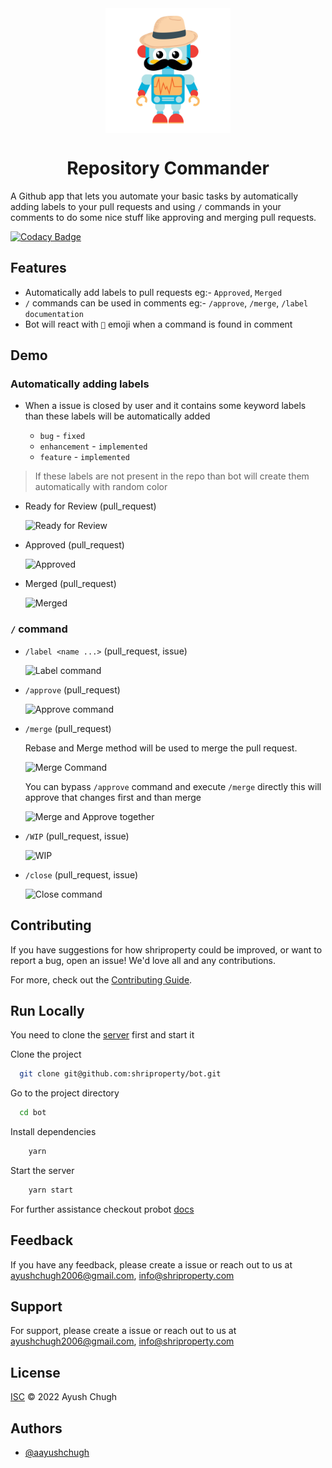 <div align="center">

<img src="./logo.svg" height="200" width="200" alt="logo" align="center"/>
<h1>
 Repository Commander
</h1>
</div>

A Github app that lets you automate your basic tasks by automatically adding labels to your pull requests and
using `/` commands in your comments to do some nice stuff like approving and merging pull requests.

[![Codacy Badge](https://api.codacy.com/project/badge/Grade/e01156ab13ab4cfd9608be9af5327600)](https://app.codacy.com/gh/shriproperty/repository-commander?utm_source=github.com&utm_medium=referral&utm_content=shriproperty/repository-commander&utm_campaign=Badge_Grade_Settings)

## Features

- Automatically add labels to pull requests eg:- `Approved`, `Merged`
- `/` commands can be used in comments eg:- `/approve`, `/merge`, `/label documentation`
- Bot will react with `🚀` emoji when a command is found in comment

## Demo

### Automatically adding labels

- When a issue is closed by user and it contains some keyword labels than these labels will be automatically added

  - `bug` - `fixed`
  - `enhancement` - `implemented`
  - `feature` - `implemented`

> If these labels are not present in the repo than bot will create them automatically with random color

- Ready for Review (pull_request)

  ![Ready for Review](https://user-images.githubusercontent.com/69336518/187087709-33ae28db-8c9e-44a0-a231-45068ea34aef.png)

- Approved (pull_request)

  ![Approved](https://user-images.githubusercontent.com/69336518/187087871-38086613-059e-459e-954a-10506b5cabd8.gif)

- Merged (pull_request)

  ![Merged](https://user-images.githubusercontent.com/69336518/187088126-7e59afe9-2cde-4831-8782-25f95837cd81.gif)

### `/` command

- `/label <name ...>` (pull_request, issue)

  ![Label command](https://user-images.githubusercontent.com/69336518/187088515-67693ab6-4949-4a80-8ee2-0a6b2d1d266e.gif)

- `/approve` (pull_request)

  ![Approve command](https://user-images.githubusercontent.com/69336518/187089239-5acfde34-cefb-47f8-8b8d-a82b84855ce9.gif)

- `/merge` (pull_request)

  Rebase and Merge method will be used to merge the pull request.

  ![Merge Command](https://user-images.githubusercontent.com/69336518/187089488-3df12116-eac0-4d3a-8309-f447a333ea3b.gif)

  You can bypass `/approve` command and execute `/merge` directly this will approve that changes first and than merge

  ![Merge and Approve together](https://user-images.githubusercontent.com/69336518/187089739-cd20508a-0b3f-4a00-99ce-550f6ccb4609.gif)

- `/WIP` (pull_request, issue)

  ![WIP](https://user-images.githubusercontent.com/69336518/187088635-24fe7609-eb40-47de-b1af-72210712d79a.gif)

- `/close` (pull_request, issue)

  ![Close command](https://user-images.githubusercontent.com/69336518/187088876-68257a26-01ac-49d5-aa8f-310870874287.gif)

## Contributing

If you have suggestions for how shriproperty could be improved, or want to report a bug, open an issue! We'd love all and any contributions.

For more, check out the [Contributing Guide](CONTRIBUTING.md).

## Run Locally

You need to clone the [server](https://github.com/shriproperty/server) first and start it

Clone the project

```bash
  git clone git@github.com:shriproperty/bot.git
```

Go to the project directory

```bash
  cd bot
```

Install dependencies

```bash
    yarn
```

Start the server

```bash
    yarn start
```

For further assistance checkout probot [docs](https://probot.github.io/docs/README/)

## Feedback

If you have any feedback, please create a issue or reach out to us at ayushchugh2006@gmail.com, info@shriproperty.com

## Support

For support, please create a issue or reach out to us at ayushchugh2006@gmail.com, info@shriproperty.com

## License

[ISC](LICENSE) © 2022 Ayush Chugh

## Authors

- [@aayushchugh](https://www.github.com/aayushchugh)
